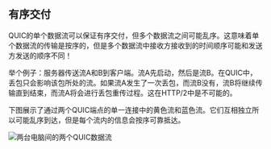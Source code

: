 ## ‎有序交付

QUIC的单个数据流可以保证有序交付，但多个数据流之间可能乱序。这意味着单个数据流的传输是按序的，但是多个数据流中接收方接收到的时间顺序可能和发送方发送的顺序不同！

举个例子：服务器传送流A和B到客户端。流A先启动，然后是流B。在QUIC中，丢包只会影响该包所处的流。如果流A发生了一次丢包，而流B没有，流B将继续传输直到结束，而流A将会进行丢包重传过程。这在HTTP/2中是不可能的。

下图展示了通过两个QUIC端点的单一连接中的黄色流和蓝色流。它们互相独立所以可能乱序到达，但是每个流内的信息会按序可靠抵达。

![两台电脑间的两个QUIC数据流](../images/quic-chain-streams.png)
